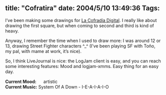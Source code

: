 title: "Cofratira"
date: 2004/5/10 13:49:36
Tags: 
---
<p>I&#8217;ve been making some drawings for <a href="http://www.cofradia.org/">La Cofradía Digital</a>. I really like about drawing the first square, but when coming to second and third is kind of heavy.</p>

<p>Anyway, I remember the time when I used to draw more: I was around 12 or 13, drawing Street Fighter characters ^_^ (I&#8217;ve been playing SF with Toño, my pal, with mame at work, it&#8217;s nice).</p>

<p>So, I think LiveJournal is nice: the LogJam client is easy, and you can reach some interesting features: Mood and logjam-xmms. Easy thing for an easy day.</p>

<p><strong>Current Mood:</strong> <img width="15" height="15" src="http://stat.livejournal.com/img/mood/growf/smileys/artistic.gif"/> artistic<br/><strong>Current Music:</strong> System Of A Down - I-E-A-I-A-I-O</p>
